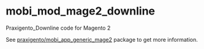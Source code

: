 # mobi_mod_mage2_downline

Praxigento_Downline code for Magento 2

See [praxigento/mobi_app_generic_mage2](https://github.com/praxigento/mobi_app_generic_mage2) package 
to get more information.